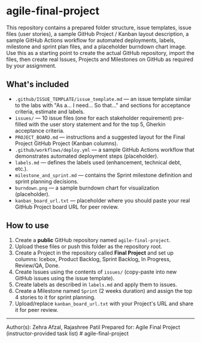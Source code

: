 # agile-final-project

This repository contains a prepared folder structure, issue templates, issue files (user stories), a sample GitHub Project / Kanban layout description, a sample GitHub Actions workflow for automated deployments, labels, milestone and sprint plan files, and a placeholder burndown chart image. Use this as a starting point to create the actual GitHub repository, import the files, then create real Issues, Projects and Milestones on GitHub as required by your assignment.

## What's included

- `.github/ISSUE_TEMPLATE/issue_template.md` — an issue template similar to the labs with "As a… I need… So that…" and sections for acceptance criteria, estimate and labels.
- `issues/` — 10 issue files (one for each stakeholder requirement) pre-filled with the user story statement and for the top 5, Gherkin acceptance criteria.
- `PROJECT_BOARD.md` — instructions and a suggested layout for the Final Project GitHub Project (Kanban columns).
- `.github/workflows/deploy.yml` — a sample GitHub Actions workflow that demonstrates automated deployment steps (placeholder).
- `labels.md` — defines the labels used (enhancement, technical debt, etc.).
- `milestone_and_sprint.md` — contains the Sprint milestone definition and sprint planning decisions.
- `burndown.png` — a sample burndown chart for visualization (placeholder).
- `kanban_board_url.txt` — placeholder where you should paste your real GitHub Project board URL for peer review.

## How to use

1. Create a **public** GitHub repository named `agile-final-project`.
2. Upload these files or push this folder as the repository root.
3. Create a Project in the repository called **Final Project** and set up columns: Icebox, Product Backlog, Sprint Backlog, In Progress, Review/QA, Done.
4. Create Issues using the contents of `issues/` (copy-paste into new GitHub issues using the issue template).
5. Create labels as described in `labels.md` and apply them to issues.
6. Create a Milestone named `Sprint` (2 weeks duration) and assign the top 4 stories to it for sprint planning.
7. Upload/replace `kanban_board_url.txt` with your Project's URL and share it for peer review.

---
Author(s): Zehra Afzal, Rajashree Patil
Prepared for: Agile Final Project (instructor-provided task list)
#   a g i l e - f i n a l - p r o j e c t  
 